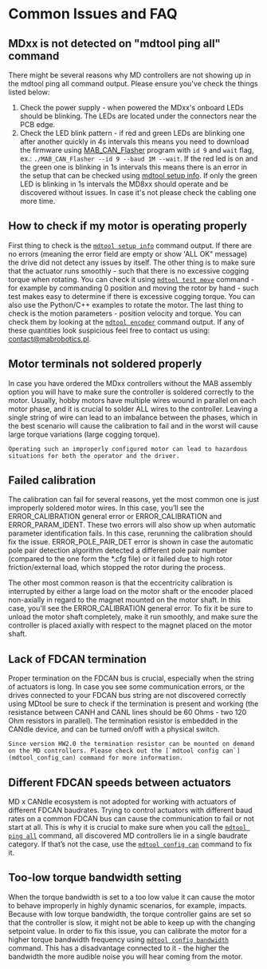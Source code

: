 # Common Issues and FAQ

## MDxx is not detected on "mdtool ping all" command

There might be several reasons why MD controllers are not showing up in the mdtool ping all command
output. Please ensure you've check the things listed below:

1. Check the power supply - when powered the MDxx's onboard LEDs should be blinking. The LEDs are
   located under the connectors near the PCB edge.
1. Check the LED blink pattern - if red and green LEDs are blinking one after another quickly in 4s
   intervals this means you need to download the firmware using [MAB_CAN_Flasher](mab_can_flasher)
   program with `id 9` and `wait` flag, ex.: `./MAB_CAN_Flasher --id 9 --baud 1M --wait`. If the red
   led is on and the green one is blinking in 1s intervals this means there is an error in the setup
   that can be checked using [mdtool setup info](mdtool_setup_info). If only the green LED is
   blinking in 1s intervals the MD8xx should operate and be discovered without issues. In case it's
   not please check the cabling one more time.

## How to check if my motor is operating properly

First thing to check is the [`mdtool setup info`](mdtool_setup_info) command output. If there are no
errors (meaning the error field are empty or show 'ALL OK" message) the drive did not detect any
issues by itself. The other thing is to make sure that the actuator runs smoothly - such that there
is no excessive cogging torque when rotating. You can check it using
[`mdtool test move`](mdtool_test_move) command - for example by commanding 0 position and moving the
rotor by hand - such test makes easy to determine if there is excessive cogging torque. You can also
use the Python/C++ examples to rotate the motor. The last thing to check is the motion parameters -
position velocity and torque. You can check them by looking at the
[`mdtool encoder`](mdtool_encoder) command output. If any of these quantities look suspicious feel
free to contact us using: [contact@mabrobotics.pl](https://www.mabrobotics.pl/contact).

## Motor terminals not soldered properly

In case you have ordered the MDxx controllers without the MAB assembly option you will have to make
sure the controller is soldered correctly to the motor. Usually, hobby motors have multiple wires
wound in parallel on each motor phase, and it is crucial to solder ALL wires to the controller.
Leaving a single string of wire can lead to an imbalance between the phases, which in the best
scenario will cause the calibration to fail and in the worst will cause large torque variations
(large cogging torque).

```{warning}
Operating such an improperly configured motor can lead to hazardous situations for both the operator and the driver. 
```

## Failed calibration

The calibration can fail for several reasons, yet the most common one is just improperly soldered
motor wires. In this case, you’ll see the ERROR_CALIBRATION general error or ERROR_CALIBRATION and
ERROR_PARAM_IDENT. These two errors will also show up when automatic parameter identification fails.
In this case, rerunning the calibration should fix the issue. ERROR_POLE_PAIR_DET error is shown in
case the automatic pole pair detection algorithm detected a different pole pair number (compared to
the one form the \*.cfg file) or it failed due to high rotor friction/external load, which stopped
the rotor during the process.

The other most common reason is that the eccentricity calibration is interrupted by either a large
load on the motor shaft or the encoder placed non-axially in regard to the magnet mounted on the
motor shaft. In this case, you'll see the ERROR_CALIBRATION general error. To fix it be sure to
unload the motor shaft completely, make it run smoothly, and make sure the controller is placed
axially with respect to the magnet placed on the motor shaft.

## Lack of FDCAN termination

Proper termination on the FDCAN bus is crucial, especially when the string of actuators is long. In
case you see some communication errors, or the drives connected to your FDCAN bus string are not
discovered correctly using MDtool be sure to check if the termination is present and working (the
resistance between CANH and CANL lines should be 60 Ohms - two 120 Ohm resistors in parallel). The
termination resistor is embedded in the CANdle device, and can be turned on/off with a physical
switch.

```{hint}
Since version HW2.0 the termination resistor can be mounted on demand on the MD controllers. Please check out the [`mdtool config can`](mdtool_config_can) command for more information.
```

## Different FDCAN speeds between actuators

MD x CANdle ecosystem is not adopted for working with actuators of different FDCAN baudrates. Trying
to control actuators with different baud rates on a common FDCAN bus can cause the communication to
fail or not start at all. This is why it is crucial to make sure when you call the
[`mdtool ping all`](mdtool_ping) command, all discovered MD controllers lie in a single baudrate
category. If that’s not the case, use the [`mdtool config can`](mdtool_config_can) command to fix
it.

## Too-low torque bandwidth setting

When the torque bandwidth is set to a too low value it can cause the motor to behave improperly in
highly dynamic scenarios, for example, impacts. Because with low torque bandwidth, the torque
controller gains are set so that the controller is slow, it might not be able to keep up with the
changing setpoint value. In order to fix this issue, you can calibrate the motor for a higher torque
bandwidth frequency using [`mdtool config bandwidth`](mdtool_config_bandwidth) command. This has a
disadvantage connected to it - the higher the bandwidth the more audible noise you will hear coming
from the motor.
